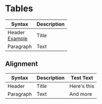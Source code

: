 # Tables

| Syntax                             | Description |
| ---------------------------------- | ----------- |
| Header<br />[Example](./lists.md)  | Title       |
| Paragraph                          | Text        |

## Alignment

| Syntax    | Description | Test Text   |
| --------- | ----------- | ----------- |
| Header    | Title       | Here's this |
| Paragraph | Text        | And more    |

